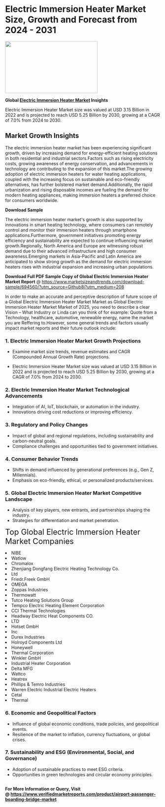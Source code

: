 <H1>Electric Immersion Heater Market Size, Growth and Forecast from 2024 - 2031</H1><img class="aligncenter size-medium wp-image-584254" src="https://thirdeyenews.in/wp-content/uploads/2024/09/Global-Market-Research-300x168.jpeg" alt="" width="300" height="168" /><p><strong>Global&nbsp;<a href="https://www.marketsizeandtrends.com/download-sample/694560/?utm_source=Github8j?utm_medium=208">Electric Immersion Heater Market</a> Insights</strong></p><p>Electric Immersion Heater Market size was valued at USD 3.15 Billion in 2022 and is projected to reach USD 5.25 Billion by 2030, growing at a CAGR of 7.0% from 2024 to 2030.</p><p><h2>Market Growth Insights</h2> <p>The electric immersion heater market has been experiencing significant growth, driven by increasing demand for energy-efficient heating solutions in both residential and industrial sectors.Factors such as rising electricity costs, growing awareness of energy conservation, and advancements in technology are contributing to the expansion of this market.The growing adoption of electric immersion heaters for water heating applications, coupled with the increasing focus on sustainable and eco-friendly alternatives, has further bolstered market demand.Additionally, the rapid urbanization and rising disposable incomes are fueling the demand for modern heating appliances, making immersion heaters a preferred choice for consumers worldwide.</p> <p><strong>Download Sample</strong></p> <p>The electric immersion heater market's growth is also supported by innovations in smart heating technology, where consumers can remotely control and monitor their immersion heaters through smartphone applications.Furthermore, government initiatives promoting energy efficiency and sustainability are expected to continue influencing market growth.Regionally, North America and Europe are witnessing robust demand due to their advanced infrastructure and high consumer awareness.Emerging markets in Asia-Pacific and Latin America are anticipated to show strong growth as the demand for electric immersion heaters rises with industrial expansion and increasing urban populations.</p> <p><span class=""><strong>Download Full PDF Sample Copy of Global Electric Immersion Heater Market Report</strong> @ <a href="https://www.marketsizeandtrends.com/download-sample/694560/?utm_source=Github8j?utm_medium=208" target="_blank">https://www.marketsizeandtrends.com/download-sample/694560/?utm_source=Github8j?utm_medium=208</a></span></p><p>In order to make an accurate and perceptive description of future scope of a Global&nbsp;Electric Immersion Heater Market Market as Global&nbsp;Electric Immersion Heater Market Market of 2025, you need to describe a clear Vision &ndash; What Industry or Linda can you think of for example: Quote from a Technology, healthcare, automotive, renewable energy, name the market you are Reffering to.However, some general trends and factors usually impact market reports and their future outlook include:</p><h3>1.&nbsp;<strong>Electric Immersion Heater Market Growth Projections</strong></h3><ul><li>Examine market size trends, revenue estimates and CAGR (Compounded Annual Growth Rate) projections.</li><li><p>Electric Immersion Heater Market size was valued at USD 3.15 Billion in 2022 and is projected to reach USD 5.25 Billion by 2030, growing at a CAGR of 7.0% from 2024 to 2030.</p></li></ul><h3>2.&nbsp;<strong>Electric Immersion Heater Market Technological Advancements</strong></h3><ul><li>Integration of AI, IoT, blockchain, or automation in the industry.</li><li>Innovations driving cost reductions or improving efficiency.</li></ul><h3>3.&nbsp;<strong>Regulatory and Policy Changes</strong></h3><ul><li>Impact of global and regional regulations, including sustainability and carbon-neutral goals.</li><li>Compliance challenges and opportunities tied to government initiatives.</li></ul><h3>4.&nbsp;<strong>Consumer Behavior Trends</strong></h3><ul><li>Shifts in demand influenced by generational preferences (e.g., Gen Z, Millennials).</li><li>Emphasis on eco-friendly, ethical, or personalized products/services.</li></ul><h3>5.&nbsp;<strong>Global Electric Immersion Heater Market Competitive Landscape</strong></h3><ul><li>Analysis of key players, new entrants, and partnerships shaping the industry.</li><li>Strategies for differentiation and market penetration.</li></ul><p data-pm-slice="1 1 []"><span style="color: inherit; font-family: inherit; font-size: 25px;">Top Global Electric Immersion Heater Market Companies</span></p><div class="" data-test-id=""><p><li>NIBE</li><li> Watlow</li><li> Chromalox</li><li> Zhenjiang Dongfang Electric Heating Technology Co.</li><li>Ltd</li><li> Friedr.Freek GmbH</li><li> OMEGA</li><li> Zoppas Industries</li><li> Thermowatt</li><li> Tutco Heating Solutions Group</li><li> Tempco Electric Heating Element Corporation</li><li> CCI Thermal Technologies</li><li> Headway Electric Heat Components CO.</li><li>LTD</li><li> Hotset GmbH</li><li> Inc</li><li> Durex Industries</li><li> Holroyd Components Ltd</li><li> Honeywell</li><li> Thermal Corporation</li><li> Winkler GmbH</li><li> Industrial Heater Corporation</li><li> Delta MFG</li><li> Wattco</li><li> Heatrex</li><li> Phillips & Temro Industries</li><li> Warren Electric Industrial Electric Heaters</li><li> Cetal</li><li> Thermal</li></p></div><h3>6.&nbsp;<strong>Economic and Geopolitical Factors</strong></h3><ul><li>Influence of global economic conditions, trade policies, and geopolitical events.</li><li>Resilience of the market to inflation, currency fluctuations, or global crises.</li></ul><h3>7.&nbsp;<strong>Sustainability and ESG (Environmental, Social, and Governance)</strong></h3><ul><li>Adoption of sustainable practices to meet ESG criteria.</li><li>Opportunities in green technologies and circular economy principles.</li></ul><h2><strong style="font-size: 14px;">For More Information or Query, Visit @&nbsp;</strong><a style="background-color: #ffffff; font-size: 14px;" href="https://www.marketsizeandtrends.com/report/electric-immersion-heater-market/" target="_blank">https://www.verifiedmarketreports.com/product/airport-passenger-boarding-bridge-market</a></h2>